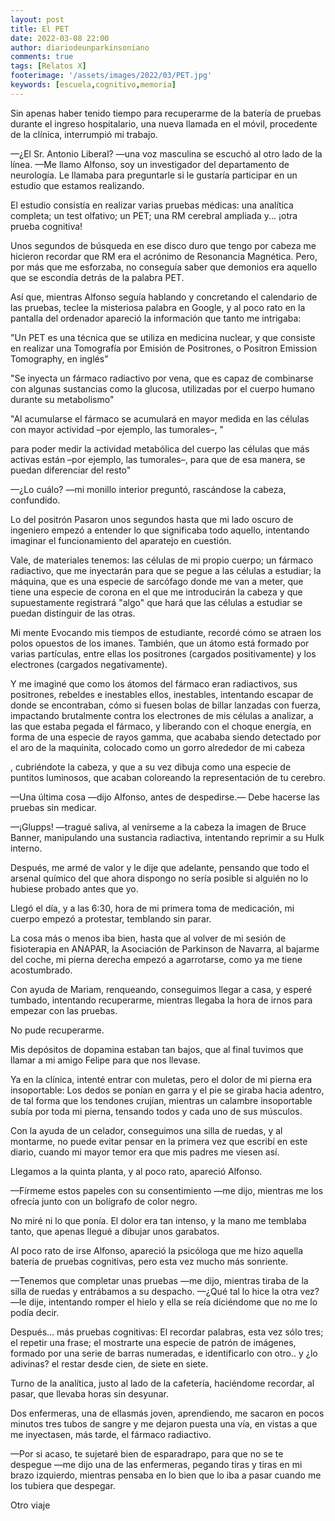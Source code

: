```yaml
---
layout: post
title: El PET
date: 2022-03-08 22:00
author: diariodeunparkinsoniano
comments: true
tags: [Relatos X]
footerimage: '/assets/images/2022/03/PET.jpg'
keywords: [escuela,cognitivo,memoria]
---
```

Sin apenas haber tenido tiempo para recuperarme de la batería de pruebas durante el ingreso hospitalario, una nueva llamada en el móvil, procedente de la clínica, interrumpió mi trabajo.

—¿El Sr. Antonio Liberal? —una voz masculina se escuchó al otro lado de la línea.
—Me llamo Alfonso, soy un investigador del departamento de neurología. Le llamaba para preguntarle si le gustaría participar en un estudio que estamos realizando.

El estudio consistía en realizar varias pruebas médicas: una analítica completa; un test olfativo; un PET; una RM cerebral ampliada y... ¡otra prueba cognitiva!

Unos segundos de búsqueda en ese disco duro que tengo por cabeza me hicieron recordar que RM era el acrónimo de Resonancia Magnética. Pero, por más que me esforzaba, no conseguía saber que demonios era aquello que se escondía detrás de la palabra PET.

Así que, mientras Alfonso seguía hablando y concretando el calendario de las pruebas, teclee la misteriosa palabra en Google, y al poco rato en la pantalla del ordenador apareció la información que tanto me intrigaba: 

"Un PET es una técnica que se utiliza en medicina nuclear, y que consiste en realizar una Tomografía por Emisión de Positrones, o Positron Emission Tomography, en inglés"

"Se inyecta un fármaco radiactivo por vena, que es capaz de combinarse con algunas sustancias como la glucosa, utilizadas por el cuerpo humano durante su metabolismo"

"Al acumularse el fármaco se acumulará en mayor medida en las células con mayor actividad –por ejemplo, las tumorales–, "


para poder medir la actividad metabólica del cuerpo las células que más activas están –por ejemplo, las tumorales–, para que de esa manera, se puedan diferenciar del resto"

—¿Lo cuálo? —mi monillo interior preguntó, rascándose la cabeza, confundido.

Lo del positrón
Pasaron unos segundos hasta que mi lado oscuro de ingeniero empezó a entender lo que significaba todo aquello, intentando imaginar el funcionamiento del aparatejo en cuestión.

Vale, de materiales tenemos: las células de mi propio cuerpo; un fármaco radiactivo, que me inyectarán para que se pegue a las células a estudiar; la máquina, que es una especie de sarcófago donde me van a meter, que tiene una especie de corona en el que me introducirán la cabeza y que supuestamente registrará "algo" que hará que las células a estudiar se puedan distinguir de las otras.

Mi mente
Evocando mis tiempos de estudiante, recordé cómo se atraen los polos opuestos de los imanes. También, que un átomo está formado por varias partículas, entre ellas los positrones (cargados positivamente) y los electrones (cargados negativamente).

Y me imaginé que como los átomos del fármaco eran radiactivos, sus positrones, rebeldes e inestables ellos, inestables, intentando escapar de donde se encontraban, cómo si fuesen bolas de billar lanzadas con fuerza, impactando brutalmente contra los electrones de mis células a analizar, a las que estaba pegada el fármaco, y liberando con el choque energía, en forma de una especie de rayos gamma, que acababa siendo detectado por el aro de la maquinita,  colocado como un gorro alrededor de mi cabeza

, cubriéndote la cabeza, y que a su vez dibuja como una especie de puntitos luminosos, que acaban coloreando la representación de tu cerebro.

—Una última cosa —dijo Alfonso, antes de despedirse.— Debe hacerse las pruebas sin medicar.

—¡Glupps! —tragué saliva, al venírseme a la cabeza la imagen de Bruce Banner, manipulando una sustancia radiactiva, intentando reprimir a su Hulk interno.

Después, me armé de valor y le dije que adelante, pensando que todo el arsenal químico del que ahora dispongo no sería posible si alguién no lo hubiese probado antes que yo.

Llegó el día, y a las 6:30, hora de mi primera toma de medicación, mi cuerpo empezó a protestar, temblando sin parar.

La cosa más o menos iba bien, hasta que al volver de mi sesión de fisioterapia en ANAPAR, la Asociación de Parkinson de Navarra, al bajarme del coche, mi pierna derecha empezó a agarrotarse, como ya me tiene acostumbrado.

Con ayuda de Mariam, renqueando, conseguimos llegar a casa, y esperé tumbado, intentando recuperarme, mientras llegaba la hora de irnos para empezar con las pruebas.

No pude recuperarme.

Mis depósitos de dopamina estaban tan bajos, que al final tuvimos que llamar a mi amigo Felipe para que nos llevase.

Ya en la clínica, intenté entrar con muletas, pero el dolor de mi pierna era insoportable: Los dedos se ponían en garra y el pie se giraba hacia adentro, de tal forma que los tendones crujían, mientras un calambre insoportable subía por toda mi pierna, tensando todos y cada uno de sus músculos.

Con la ayuda de un celador, conseguimos una silla de ruedas, y al montarme, no puede evitar pensar en la primera vez que escribí en este diario, cuando mi mayor temor era que mis padres me viesen así.

Llegamos a la quinta planta, y al poco rato, apareció Alfonso.

—Fírmeme estos papeles con su consentimiento —me dijo, mientras me los ofrecía junto con un bolígrafo de color negro.

No miré ni lo que ponía. El dolor era tan intenso, y la mano me temblaba tanto, que apenas llegué a dibujar unos garabatos.

Al poco rato de irse Alfonso, apareció la psicóloga que me hizo aquella batería de pruebas cognitivas, pero esta vez mucho más sonriente.

—Tenemos que completar unas pruebas —me dijo, mientras tiraba de la silla de ruedas y entrábamos a su despacho.
—¿Qué tal lo hice la otra vez? —le dije, intentando romper el hielo y ella se reía diciéndome que no me lo podía decir.

Después... más pruebas cognitivas: El recordar palabras, esta vez sólo tres; el repetir una frase; el mostrarte una especie de patrón de imágenes, formado por una serie de barras numeradas, e identificarlo con otro.. y ¿lo adivinas? el restar desde cien, de siete en siete.

Turno de la analítica, justo al lado de la cafetería, haciéndome recordar, al pasar, que llevaba horas sin desyunar.

Dos enfermeras, una de ellasmás joven, aprendiendo, me sacaron en pocos minutos tres tubos de sangre y me dejaron puesta una vía, en vistas a que me inyectasen, más tarde, el fármaco radiactivo.

—Por si acaso, te sujetaré bien de esparadrapo, para que no se te despegue —me dijo una de las enfermeras, pegando tiras y tiras en mi brazo izquierdo, mientras pensaba en lo bien que lo iba a pasar cuando me los tubiera que despegar.

Otro viaje